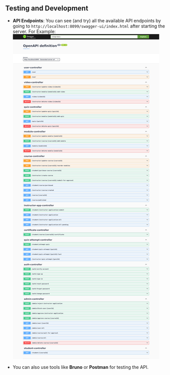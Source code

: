 
## Testing and Development

- **API Endpoints**: You can see (and try) all the available API endpoints by going to `http://localhost:8099/swagger-ui/index.html` after starting the server.
  For Example:
  ![img.png](swagger-ui.png)

- You can also use tools like **Bruno** or **Postman** for testing the API.
